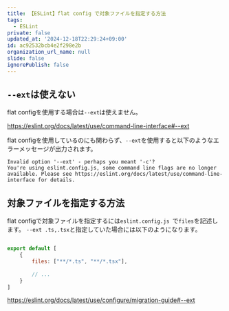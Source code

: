 ```yaml
---
title: 【ESLint】flat config で対象ファイルを指定する方法
tags:
  - ESLint
private: false
updated_at: '2024-12-18T22:29:24+09:00'
id: ac92532bcb4e2f298e2b
organization_url_name: null
slide: false
ignorePublish: false
---
```

## `--ext`は使えない

flat configを使用する場合は`--ext`は使えません。

https://eslint.org/docs/latest/use/command-line-interface#--ext

flat configを使用しているのにも関わらず、`--ext`を使用すると以下のようなエラーメッセージが出力されます。

```terminal
Invalid option '--ext' - perhaps you meant '-c'?
You're using eslint.config.js, some command line flags are no longer available. Please see https://eslint.org/docs/latest/use/command-line-interface for details.
```

## 対象ファイルを指定する方法

flat configで対象ファイルを指定するには`eslint.config.js `で`files`を記述します。
`--ext .ts,.tsx`と指定していた場合には以下のようになります。

```js:eslint.config.js

export default [
    {
        files: ["**/*.ts", "**/*.tsx"],
        
        // ...
    }
]

```

https://eslint.org/docs/latest/use/configure/migration-guide#--ext
